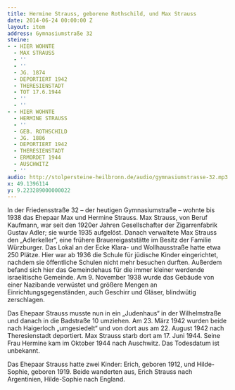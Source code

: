 ```yaml
---
title: Hermine Strauss, geborene Rothschild, und Max Strauss
date: 2014-06-24 00:00:00 Z
layout: item
address: Gymnasiumstraße 32
steine:
- - HIER WOHNTE
  - MAX STRAUSS
  - ''
  - ''
  - JG. 1874
  - DEPORTIERT 1942
  - THERESIENSTADT
  - TOT 17.6.1944
  - ''
  - ''
- - HIER WOHNTE
  - HERMINE STRAUSS
  - ''
  - GEB. ROTHSCHILD
  - JG. 1886
  - DEPORTIERT 1942
  - THERESIENSTADT
  - ERMORDET 1944
  - AUSCHWITZ
  - ''
audio: http://stolpersteine-heilbronn.de/audio/gymnasiumstrasse-32.mp3
x: 49.1396114
y: 9.223289000000022
---
```


In der Friedensstraße 32 – der heutigen Gymnasiumstraße – wohnte bis 1938 das Ehepaar Max und Hermine Strauss. Max Strauss, von Beruf Kaufmann, war seit den 1920er Jahren Gesellschafter der Zigarrenfabrik Gustav Adler; sie wurde 1935 aufgelöst. Danach verwaltete Max Strauss den „Adlerkeller“, eine frühere Brauereigaststätte im Besitz der Familie Würzburger. Das Lokal an der Ecke Klara- und Wollhausstraße hatte etwa 250 Plätze. Hier war ab 1936 die Schule für jüdische Kinder eingerichtet, nachdem sie öffentliche Schulen nicht mehr besuchen durften. Außerdem befand sich hier das Gemeindehaus für die immer kleiner werdende israelitische Gemeinde. Am 9. November 1938 wurde das Gebäude von einer Nazibande verwüstet und größere Mengen an Einrichtungsgegenständen, auch Geschirr und Gläser, blindwütig zerschlagen.

Das Ehepaar Strauss musste nun in ein „Judenhaus“ in der Wilhelmstraße und danach in die Badstraße 10 umziehen. Am 23. März 1942 wurden beide nach Haigerloch „umgesiedelt“ und von dort aus am 22. August 1942 nach Theresienstadt deportiert. Max Strauss starb dort am 17. Juni 1944. Seine Frau Hermine kam im Oktober 1944 nach Auschwitz. Das Todesdatum ist unbekannt.

Das Ehepaar Strauss hatte zwei Kinder: Erich, geboren 1912, und Hilde-Sophie, geboren 1919. Beide wanderten aus, Erich Strauss nach Argentinien, Hilde-Sophie nach England. 
